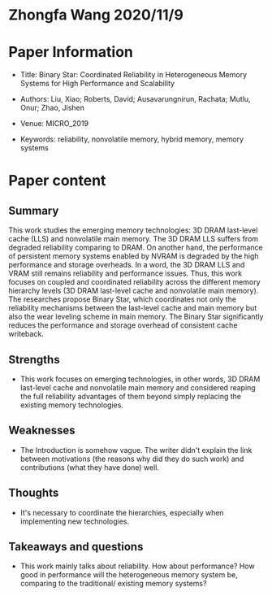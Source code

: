 # Zhongfa Wang 2020/11/9

# Paper Information

* Title: Binary Star: Coordinated Reliability in Heterogeneous Memory Systems for High Performance and Scalability

* Authors: Liu, Xiao; Roberts, David; Ausavarungnirun, Rachata; Mutlu, Onur; Zhao, Jishen

* Venue: MICRO_2019
* Keywords: reliability, nonvolatile memory, hybrid memory, memory systems

# Paper content

## Summary

This work studies the emerging memory technologies: 3D DRAM last-level cache (LLS) and nonvolatile main memory. The 3D DRAM LLS suffers from degraded reliability comparing to DRAM. On another hand, the performance of persistent memory systems enabled by NVRAM is degraded by the high performance and storage overheads. In a word, the 3D DRAM LLS and VRAM still remains reliability and performance issues. Thus, this work focuses on coupled and coordinated reliability across the different memory hierarchy levels (3D DRAM last-level cache and nonvolatile main memory). The researches propose Binary Star, which coordinates not only  the reliability mechanisms between the last-level cache and main memory but also the wear leveling scheme in main memory. The Binary Star significantly reduces the performance and storage overhead of consistent cache writeback. 

## Strengths

* This work focuses on emerging technologies, in other words, 3D DRAM last-level cache and nonvolatile main memory and considered reaping the full reliability advantages of them beyond simply replacing the existing memory technologies.

## Weaknesses

* The Introduction is somehow vague. The writer didn't explain the link between motivations (the reasons why did they do such work) and contributions (what they have done) well.

## Thoughts

* It's necessary to coordinate the hierarchies, especially when implementing new technologies.

## Takeaways and questions

* This work mainly talks about reliability. How about performance? How good in performance will the heterogeneous memory system be, comparing to the traditional/ existing memory systems?